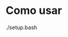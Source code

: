 # Como usar

./setup.bash

<!--
 Primeiro atualize o repositorio:


``
sudo apt update
sudo apt upgrade
``

Instale as ferramentas de build basicas:

``
sudo apt install make cmake wget apt-transport-https ca-certificates curl sed git-lfs
``

 habilite a architetura de 32 bits 

``
sudo dpkg --add-architecture i386 
``
## Habilitando auto login e os themas 

Para habilitar o autologin e preciso o `/etc/lightdm/lightdm.conf` para colocar o usuario `administrador` no autologin:

``
sudo cp /etc/lightdm/lightdm.conf /etc/lightdm/lightdm.conf.bkp
sudo sed -i 's/^#autologin-user=/autologin-user=administrador/g' /etc/lightdm/lightdm.conf
sudo sed -i 's/^#autologin-user-timeout=/autologin-user-timeout=0/g' /etc/lightdm/lightdm.conf
``


Bem, vamos criar nossa arvore `my` no diretorio de usuario então vamos fazer agora

``
mkdir -p . ~/my
cp -r . ~/my/
``

Por padrão eu uso xfce, logo vou mostrar como definir o meu thema e configurações padrão.

+ Primeiro vamos colocar o themas no local aonde o xfce encontre:
``
ln -s ~/my/config/user/.themes ~/.themes
``
+ Primeiro vamos colocar os icones no local aonde o xfce encontre:
``
ln -s ~/my/config/user/.icons ~/.icons
``
+ Backgrounds de fundo
``
ln -s ~/my/config/user/.backgrounds ~/.backgrounds
``

+ Vamos pegar as configurações de painel do xfce:
(Cuidado, de pendendo da sua versoa talves seja melhor criar um backup!)
```
tar -cvf ~/.config/xfce4.bkp.tar  ~/.config/xfce4.bkp.tar
rm -Rf ~/.config/xfce4 && ln -s ~/my/config/user/.config/xfce4 ~/.config/xfce4
```

Vamos agora Redefinir nossos diretorios padrões no XFCE e criar links simbolicos para as pastas padrões:
``
# Backup do user-dirs.dirs
cp ~/.config/user-dirs.dirs ~/.config/user-dirs.dirs.bkp

sed -i 's#^XDG_DOWNLOAD_DIR="$HOME/Downloads"#XDG_DOWNLOAD_DIR="$HOME/my/doc/Downloads"#g' ~/.config/user-dirs.dirs
rm -Rf ~/Downloads && ln -s ~/my/doc/Downloads ~/Downloads

sed -i 's#^XDG_DOCUMENTS_DIR="$HOME/Documents"#XDG_DOCUMENTS_DIR="$HOME/my/doc/Documents"#g' ~/.config/user-dirs.dirs
rm -Rf ~/Documents && ln -s ~/my/doc/Documents ~/Documents

sed -i 's#^XDG_MUSIC_DIR="$HOME/Music"#XDG_MUSIC_DIR="$HOME/my/doc/Music"#g' ~/.config/user-dirs.dirs
rm -Rf ~/Music &&  ln -s ~/my/doc/Music ~/Music

sed -i 's#^XDG_PICTURES_DIR="$HOME/Pictures"#XDG_PICTURES_DIR="$HOME/my/doc/Pictures"#g' ~/.config/user-dirs.dirs
rm -Rf ~/Pictures &&  ln -s ~/my/doc/Pictures ~/Pictures

sed -i 's#^XDG_VIDEOS_DIR="$HOME/Videos"#XDG_VIDEOS_DIR="$HOME/my/doc/Videos"#g' ~/.config/user-dirs.dirs
rm -Rf ~/Videos &&  ln -s ~/my/doc/Videos ~/Videos
``
Eu prefiro deixar o Desktop como esta uma vez que quanto usei o link sisbolico para ele tive muitos problemas!! kkk

## Instalar repositorios e ferramental adicional:


 + wineHQ - https://wiki.winehq.org/Debian
``
sudo mkdir -pm755 /etc/apt/keyrings
sudo wget -O /etc/apt/keyrings/winehq-archive.key https://dl.winehq.org/wine-builds/winehq.key
# version bookworm
sudo wget -NP /etc/apt/sources.list.d/ https://dl.winehq.org/wine-builds/debian/dists/bookworm/winehq-bookworm.sources
sudo apt install --install-recommends winehq-stable
``
 + vscode - https://code.visualstudio.com/docs/setup/linux
``
wget -qO- https://packages.microsoft.com/keys/microsoft.asc | gpg --dearmor > packages.microsoft.gpg
sudo install -D -o root -g root -m 644 packages.microsoft.gpg /etc/apt/keyrings/packages.microsoft.gpg
sudo sh -c 'echo "deb [arch=amd64,arm64,armhf signed-by=/etc/apt/keyrings/packages.microsoft.gpg] https://packages.microsoft.com/repos/code stable main" > /etc/apt/sources.list.d/vscode.list'
rm -f packages.microsoft.gpg
sudo apt update
sudo apt install code
`` 
 + vivaldi  - https://gist.github.com/pkorpine/16fcdbe070222cf1d99e67cf542e60c2
``
echo "deb http://repo.vivaldi.com/stable/deb/ stable main" | sudo tee /etc/apt/sources.list.d/vivaldi.list > /dev/null
wget -O - http://repo.vivaldi.com/stable/linux_signing_key.pub | sudo apt-key add -
sudo apt update && sudo apt install vivaldi-stable
``

 + steam - https://repo.steampowered.com/steam/
``
sudo wget -O /etc/apt/keyrings/steam.gpg https://repo.steampowered.com/steam/archive/stable/steam.gpg
sudo tee /etc/apt/sources.list.d/steam-stable.list <<'EOF'
deb [arch=amd64,i386 signed-by=/etc/apt/keyrings/steam.gpg] https://repo.steampowered.com/steam/ stable steam
deb-src [arch=amd64,i386 signed-by=/etc/apt/keyrings/steam.gpg] https://repo.steampowered.com/steam/ stable steam
EOF
sudo apt-get update
sudo apt-get install \
  libgl1-mesa-dri:amd64 \
  libgl1-mesa-dri:i386 \
  libgl1-mesa-glx:amd64 \
  libgl1-mesa-glx:i386 \
  steam-launcher
``
+ nodejs - https://github.com/nodesource/distributions?tab=readme-ov-file#installation-instructions
``
sudo curl -fsSL https://deb.nodesource.com/setup_21.x | bash - && sudo apt-get install -y nodejs
curl -L https://npmjs.org/install.sh | sudo sh
``
+ google-chrome
``
sudp wget -O /opt/google-chrome-stable_current_amd64.deb https://dl.google.com/linux/direct/google-chrome-stable_current_amd64.deb
sudo apt install /opt/google-chrome-stable_current_amd64.deb
cat /etc/apt/sources.list.d/google-chrome.list 
``
+ docker - https://docs.docker.com/engine/install/debian/
``
sudo install -m 0755 -d /etc/apt/keyrings
sudo curl -fsSL https://download.docker.com/linux/debian/gpg -o /etc/apt/keyrings/docker.asc
sudo chmod a+r /etc/apt/keyrings/docker.asc

echo \
  "deb [arch=$(dpkg --print-architecture) signed-by=/etc/apt/keyrings/docker.asc] https://download.docker.com/linux/debian \
  $(. /etc/os-release && echo "$VERSION_CODENAME") stable" | \
  sudo tee /etc/apt/sources.list.d/docker.list > /dev/null
sudo apt-get update
sudo apt-get install docker-ce docker-ce-cli containerd.io docker-buildx-plugin docker-compose-plugin
``

 + qemu-kvm
``
sudo apt -y install qemu-kvm libvirt-daemon  bridge-utils virtinst libvirt-daemon-system
sudo modprobe vhost_net
echo vhost_net | sudo tee -a /etc/modules
sudo apt -y install vim libguestfs-tools libosinfo-bin  qemu-system virt-manager
``
-->



